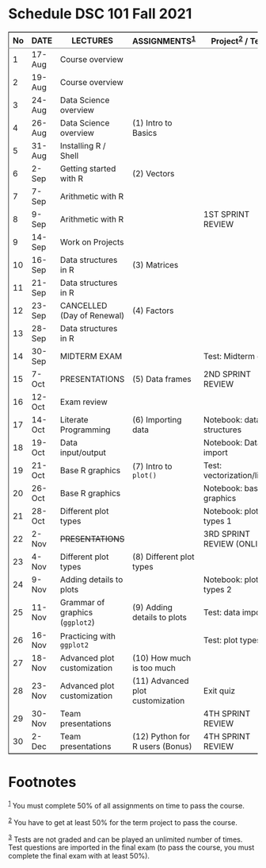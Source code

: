 

# Schedule DSC 101 Fall 2021

<table border="2" cellspacing="0" cellpadding="6" rules="groups" frame="hsides">


<colgroup>
<col  class="org-right" />

<col  class="org-left" />

<col  class="org-left" />

<col  class="org-left" />

<col  class="org-left" />
</colgroup>
<thead>
<tr>
<th scope="col" class="org-right">No</th>
<th scope="col" class="org-left">DATE</th>
<th scope="col" class="org-left">LECTURES</th>
<th scope="col" class="org-left">ASSIGNMENTS<sup><a id="fnr.1" class="footref" href="#fn.1">1</a></sup></th>
<th scope="col" class="org-left">Project<sup><a id="fnr.2" class="footref" href="#fn.2">2</a></sup> / Test<sup><a id="fnr.3" class="footref" href="#fn.3">3</a></sup></th>
</tr>
</thead>

<tbody>
<tr>
<td class="org-right">1</td>
<td class="org-left">17-Aug</td>
<td class="org-left">Course overview</td>
<td class="org-left">&#xa0;</td>
<td class="org-left">&#xa0;</td>
</tr>


<tr>
<td class="org-right">2</td>
<td class="org-left">19-Aug</td>
<td class="org-left">Course overview</td>
<td class="org-left">&#xa0;</td>
<td class="org-left">&#xa0;</td>
</tr>


<tr>
<td class="org-right">3</td>
<td class="org-left">24-Aug</td>
<td class="org-left">Data Science overview</td>
<td class="org-left">&#xa0;</td>
<td class="org-left">&#xa0;</td>
</tr>


<tr>
<td class="org-right">4</td>
<td class="org-left">26-Aug</td>
<td class="org-left">Data Science overview</td>
<td class="org-left">(1) Intro to Basics</td>
<td class="org-left">&#xa0;</td>
</tr>


<tr>
<td class="org-right">5</td>
<td class="org-left">31-Aug</td>
<td class="org-left">Installing R / Shell</td>
<td class="org-left">&#xa0;</td>
<td class="org-left">&#xa0;</td>
</tr>


<tr>
<td class="org-right">6</td>
<td class="org-left">2-Sep</td>
<td class="org-left">Getting started with R</td>
<td class="org-left">(2) Vectors</td>
<td class="org-left">&#xa0;</td>
</tr>


<tr>
<td class="org-right">7</td>
<td class="org-left">7-Sep</td>
<td class="org-left">Arithmetic with R</td>
<td class="org-left">&#xa0;</td>
<td class="org-left">&#xa0;</td>
</tr>


<tr>
<td class="org-right">8</td>
<td class="org-left">9-Sep</td>
<td class="org-left">Arithmetic with R</td>
<td class="org-left">&#xa0;</td>
<td class="org-left">1ST SPRINT REVIEW</td>
</tr>


<tr>
<td class="org-right">9</td>
<td class="org-left">14-Sep</td>
<td class="org-left">Work on Projects</td>
<td class="org-left">&#xa0;</td>
<td class="org-left">&#xa0;</td>
</tr>


<tr>
<td class="org-right">10</td>
<td class="org-left">16-Sep</td>
<td class="org-left">Data structures in R</td>
<td class="org-left">(3) Matrices</td>
<td class="org-left">&#xa0;</td>
</tr>


<tr>
<td class="org-right">11</td>
<td class="org-left">21-Sep</td>
<td class="org-left">Data structures in R</td>
<td class="org-left">&#xa0;</td>
<td class="org-left">&#xa0;</td>
</tr>


<tr>
<td class="org-right">12</td>
<td class="org-left">23-Sep</td>
<td class="org-left">CANCELLED (Day of Renewal)</td>
<td class="org-left">(4) Factors</td>
<td class="org-left">&#xa0;</td>
</tr>


<tr>
<td class="org-right">13</td>
<td class="org-left">28-Sep</td>
<td class="org-left">Data structures in R</td>
<td class="org-left">&#xa0;</td>
<td class="org-left">&#xa0;</td>
</tr>


<tr>
<td class="org-right">14</td>
<td class="org-left">30-Sep</td>
<td class="org-left">MIDTERM EXAM</td>
<td class="org-left">&#xa0;</td>
<td class="org-left">Test: Midterm exam</td>
</tr>


<tr>
<td class="org-right">15</td>
<td class="org-left">7-Oct</td>
<td class="org-left">PRESENTATIONS</td>
<td class="org-left">(5) Data frames</td>
<td class="org-left">2ND SPRINT REVIEW</td>
</tr>


<tr>
<td class="org-right">16</td>
<td class="org-left">12-Oct</td>
<td class="org-left">Exam review</td>
<td class="org-left">&#xa0;</td>
<td class="org-left">&#xa0;</td>
</tr>


<tr>
<td class="org-right">17</td>
<td class="org-left">14-Oct</td>
<td class="org-left">Literate Programming</td>
<td class="org-left">(6) Importing data</td>
<td class="org-left">Notebook: data structures</td>
</tr>


<tr>
<td class="org-right">18</td>
<td class="org-left">19-Oct</td>
<td class="org-left">Data input/output</td>
<td class="org-left">&#xa0;</td>
<td class="org-left">Notebook: Data import</td>
</tr>


<tr>
<td class="org-right">19</td>
<td class="org-left">21-Oct</td>
<td class="org-left">Base R graphics</td>
<td class="org-left">(7) Intro to <code>plot()</code></td>
<td class="org-left">Test: vectorization/litprog</td>
</tr>


<tr>
<td class="org-right">20</td>
<td class="org-left">26-Oct</td>
<td class="org-left">Base R graphics</td>
<td class="org-left">&#xa0;</td>
<td class="org-left">Notebook: base graphics</td>
</tr>


<tr>
<td class="org-right">21</td>
<td class="org-left">28-Oct</td>
<td class="org-left">Different plot types</td>
<td class="org-left">&#xa0;</td>
<td class="org-left">Notebook: plot types 1</td>
</tr>


<tr>
<td class="org-right">22</td>
<td class="org-left">2-Nov</td>
<td class="org-left"><del>PRESENTATIONS</del></td>
<td class="org-left">&#xa0;</td>
<td class="org-left">3RD SPRINT REVIEW (ONLINE)</td>
</tr>


<tr>
<td class="org-right">23</td>
<td class="org-left">4-Nov</td>
<td class="org-left">Different plot types</td>
<td class="org-left">(8) Different plot types</td>
<td class="org-left">&#xa0;</td>
</tr>


<tr>
<td class="org-right">24</td>
<td class="org-left">9-Nov</td>
<td class="org-left">Adding details to plots</td>
<td class="org-left">&#xa0;</td>
<td class="org-left">Notebook: plot types 2</td>
</tr>


<tr>
<td class="org-right">25</td>
<td class="org-left">11-Nov</td>
<td class="org-left">Grammar of graphics (<code>ggplot2</code>)</td>
<td class="org-left">(9) Adding details to plots</td>
<td class="org-left">Test: data import</td>
</tr>


<tr>
<td class="org-right">26</td>
<td class="org-left">16-Nov</td>
<td class="org-left">Practicing with <code>ggplot2</code></td>
<td class="org-left">&#xa0;</td>
<td class="org-left">Test: plot types</td>
</tr>


<tr>
<td class="org-right">27</td>
<td class="org-left">18-Nov</td>
<td class="org-left">Advanced plot customization</td>
<td class="org-left">(10) How much is too much</td>
<td class="org-left">&#xa0;</td>
</tr>


<tr>
<td class="org-right">28</td>
<td class="org-left">23-Nov</td>
<td class="org-left">Advanced plot customization</td>
<td class="org-left">(11) Advanced plot customization</td>
<td class="org-left">Exit quiz</td>
</tr>


<tr>
<td class="org-right">29</td>
<td class="org-left">30-Nov</td>
<td class="org-left">Team presentations</td>
<td class="org-left">&#xa0;</td>
<td class="org-left">4TH SPRINT REVIEW</td>
</tr>


<tr>
<td class="org-right">30</td>
<td class="org-left">2-Dec</td>
<td class="org-left">Team presentations</td>
<td class="org-left">(12) Python for R users (Bonus)</td>
<td class="org-left">4TH SPRINT REVIEW</td>
</tr>
</tbody>
</table>


# Footnotes

<sup><a id="fn.1" href="#fnr.1">1</a></sup> You must complete 50% of all assignments on time to pass the course.

<sup><a id="fn.2" href="#fnr.2">2</a></sup> You have to get at least 50% for the term project to pass the course.

<sup><a id="fn.3" href="#fnr.3">3</a></sup> Tests are not graded and can be played an unlimited number of
times. Test questions are imported in the final exam (to pass the
course, you must complete the final exam with at least 50%).

